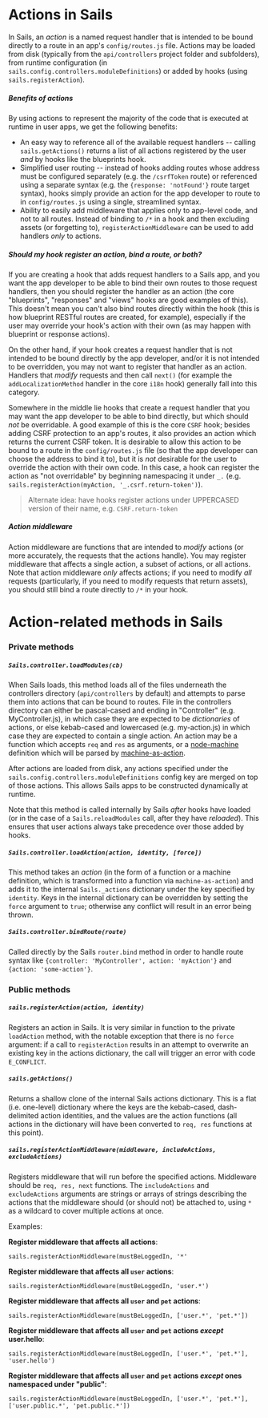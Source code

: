 # Actions in Sails

In Sails, an _action_ is a named request handler that is intended to be bound directly to a route in an app's `config/routes.js` file.  Actions may be loaded from disk (typically from the `api/controllers` project folder and subfolders), from runtime configuration (in `sails.config.controllers.moduleDefinitions`) or added by hooks (using `sails.registerAction`).

##### Benefits of actions

By using actions to represent the majority of the code that is executed at runtime in user apps, we get the following benefits:

* An easy way to reference all of the available request handlers -- calling `sails.getActions()` returns a list of all actions registered by the user _and_ by hooks like the blueprints hook.
* Simplified user routing -- instead of hooks adding routes whose address must be configured separately (e.g. the `/csrfToken` route) or referenced using a separate syntax (e.g. the `{response: 'notFound'}` route target syntax), hooks simply provide an action for the app developer to route to in `config/routes.js` using a single, streamlined syntax.
* Ability to easily add middleware that applies only to app-level code, and not to all routes.  Instead of binding to `/*` in a hook and then excluding assets (or forgetting to), `registerActionMiddleware` can be used to add handlers _only_ to actions.

##### Should my hook register an action, bind a route, or both?

If you are creating a hook that adds request handlers to a Sails app, and you want the app developer to be able to bind their own routes to those request handlers, then you should register the handler as an action (the core "blueprints", "responses" and "views" hooks are good examples of this).  This doesn't mean you can't also bind routes directly within the hook (this is how blueprint RESTful routes are created, for example), especially if the user may override your hook's action with their own (as may happen with blueprint or response actions).

On the other hand, if your hook creates a request handler that is not intended to be bound directly by the app developer, and/or it is not intended to be overridden, you may not want to register that handler as an action.  Handlers that _modify_ requests and then call `next()` (for example the `addLocalizationMethod` handler in the core `i18n` hook) generally fall into this category.

Somewhere in the middle lie hooks that create a request handler that you may want the app developer to be able to bind directly, but which should _not_ be overridable.  A good example of this is the core `CSRF` hook; besides adding CSRF protection to an app's routes, it also provides an action which returns the current CSRF token.  It is desirable to allow this action to be bound to a route in the `config/routes.js` file (so that the app developer can choose the address to bind it to), but it is _not_ desirable for the user to override the action with their own code.  In this case, a hook can register the action as "not overridable" by beginning namespacing it under `_.` (e.g. `sails.registerAction(myAction, '_.csrf.return-token')`).

> Alternate idea: have hooks register actions under UPPERCASED version of their name, e.g. `CSRF.return-token`

##### Action middleware

Action middleware are functions that are intended to _modify_ actions (or more accurately, the requests that the actions handle).  You may register middleware that affects a single action, a subset of actions, or all actions.  Note that action middleware _only_ affects actions; if you need to modify _all_ requests (particularly, if you need to modify requests that return assets), you should still bind a route directly to `/*` in your hook.

# Action-related methods in Sails

### Private methods

##### `Sails.controller.loadModules(cb)`

When Sails loads, this method loads all of the files underneath the controllers directory (`api/controllers` by default) and attempts to parse them into actions that can be bound to routes.  File in the controllers directory can either be pascal-cased and ending in "Controller" (e.g. MyController.js), in which case they are expected to be _dictionaries_ of actions, or else kebab-cased and lowercased (e.g. my-action.js) in which case they are expected to contain a single action.  An action may be a function which accepts `req` and `res` as arguments, or a [node-machine](http://node-machine.org) definition which will be parsed by [machine-as-action](https://github.com/treelinehq/machine-as-action).

After actions are loaded from disk, any actions specified under the `sails.config.controllers.moduleDefinitions` config key are merged on top of those actions.  This allows Sails apps to be constructed dynamically at runtime.

Note that this method is called internally by Sails _after_ hooks have loaded (or in the case of a `Sails.reloadModules` call, after they have _reloaded_).  This ensures that user actions always take precedence over those added by hooks.

##### `Sails.controller.loadAction(action, identity, [force])`

This method takes an _action_ (in the form of a function or a machine definition, which is transformed into a function via `machine-as-action`) and adds it to the internal `Sails._actions` dictionary under the key specified by `identity`.  Keys in the internal dictionary can be overridden by setting the `force` argument to `true`; otherwise any conflict will result in an error being thrown.

##### `Sails.controller.bindRoute(route)`

Called directly by the Sails `router.bind` method in order to handle route syntax like `{controller: 'MyController', action: 'myAction'}` and `{action: 'some-action'}`.

### Public methods

##### `sails.registerAction(action, identity)`

Registers an action in Sails.  It is very similar in function to the private `loadAction` method, with the notable exception that there is no `force` argument: if a call to `registerAction` results in an attempt to overwrite an existing key in the actions dictionary, the call will trigger an error with code `E_CONFLICT`.

##### `sails.getActions()`

Returns a shallow clone of the internal Sails actions dictionary.  This is a flat (i.e. one-level) dictionary where the keys are the kebab-cased, dash-delimited action identities, and the values are the action functions (all actions in the dictionary will have been converted to `req, res` functions at this point).

##### `sails.registerActionMiddleware(middleware, includeActions, excludeActions)`

Registers middleware that will run before the specified actions.  Middleware should be `req, res, next` functions.  The `includeActions` and `excludeActions` arguments are strings or arrays of strings describing the actions that the middleware should (or should not) be attached to, using `*` as a wildcard to cover multiple actions at once.

Examples:

**Register middleware that affects all actions**:
```
sails.registerActionMiddleware(mustBeLoggedIn, '*'
````

**Register middleware that affects all `user` actions**:
```
sails.registerActionMiddleware(mustBeLoggedIn, 'user.*')
````

**Register middleware that affects all `user` and `pet` actions**:
```
sails.registerActionMiddleware(mustBeLoggedIn, ['user.*', 'pet.*'])
````

**Register middleware that affects all `user` and `pet` actions _except_ user.hello**:
```
sails.registerActionMiddleware(mustBeLoggedIn, ['user.*', 'pet.*'], 'user.hello')
````

**Register middleware that affects all `user` and `pet` actions _except_ ones namespaced under "public"**:
```
sails.registerActionMiddleware(mustBeLoggedIn, ['user.*', 'pet.*'], ['user.public.*', 'pet.public.*'])
````




